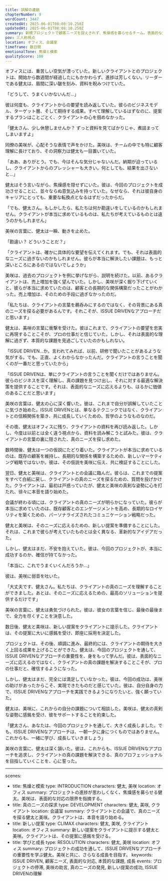 ```yaml
---
title: 誤解の連鎖
chapterNumber: 9
wordCount: 3447
createdAt: 2025-06-01T08:08:10.250Z
updatedAt: 2025-06-01T08:08:10.250Z
summary: 新規プロジェクトで顧客ニーズを捉えきれず、焦燥感を募らせるチーム。表面的な対応の限界に直面し、本質的な課題への探求を迫られる。
pov: 三人称視点
location: オフィス、会議室
timeframe: 数日間
emotionalTone: 焦燥と模索
qualityScore: 100
---
```


オフィスには、重苦しい空気が漂っていた。新しいクライアントとのプロジェクトは、開始から数週間が経過したにもかかわらず、進捗は芳しくない。リーダーである健太は、眉間に深い皺を刻み、資料を睨みつけていた。

「どうして、うまくいかないんだ…」

彼は何度も、クライアントからの要望を読み返していた。彼らのビジネスモデル、ターゲット層、そして期待する成果。すべて理解しているはずなのに、提案するプランはことごとく、クライアントの心を掴めなかった。

「健太さん、少し休憩しませんか？ ずっと資料を見てばかりじゃ、煮詰まってしまいますよ」

同僚の美咲が、心配そうな表情で声をかけた。美咲は、チームの中でも特に顧客理解に長けており、その洞察力は健太も一目置いていた。

「ああ、ありがとう。でも、今はそんな気分じゃないんだ。納期が迫っているし、クライアントからのプレッシャーも大きい。何としても、結果を出さないと…」

健太はそう言いながら、焦燥感を隠せずにいた。彼は、今回のプロジェクトを成功させることに、並々ならぬ意気込みを持っていた。なぜなら、それは彼自身のキャリアにとっても、重要な転換点となるはずだったからだ。

「でも、健太さん。もしかしたら、私たちは何か勘違いをしているのかもしれません。クライアントが本当に求めているものは、私たちが考えているものとは違うのかもしれません」

美咲の言葉に、健太は一瞬、動きを止めた。

「勘違い？ どういうことだ？」

「クライアントは、確かに具体的な要望を伝えてくれます。でも、それは表面的なニーズに過ぎないのかもしれません。彼らが本当に解決したい課題は、もっと深いところにあるのではないでしょうか」

美咲は、過去のプロジェクトを例に挙げながら、説明を続けた。以前、あるクライアントは、売上増加を強く望んでいた。しかし、美咲が深く掘り下げていくと、彼らが本当に求めていたのは、顧客との長期的な関係構築だったことがわかった。売上増加は、そのための手段に過ぎなかったのだ。

「私たちは、クライアントの言葉を鵜呑みにするのではなく、その背景にある真のニーズを探る必要があるんです。それこそが、ISSUE DRIVENなアプローチだと思います」

健太は、美咲の言葉に衝撃を受けた。彼はこれまで、クライアントの要望を忠実に再現することこそが、プロの仕事だと信じていた。しかし、それは表面的な理解に過ぎず、本質的な課題を見過ごしていたのかもしれない。

「ISSUE DRIVEN…か。言われてみれば、以前、研修で聞いたことがあるような気がする。でも、正直、よくわからなかったんだ。クライアントの言うことを聞くのが一番だと思っていたから」

「ISSUE DRIVENは、単にクライアントの言うことを聞くだけではありません。彼らのビジネスを深く理解し、真の課題を見つけ出し、それに対する最適な解決策を提供することです。それは、表面的なニーズに応えるよりも、はるかに価値のあることだと思います」

美咲の言葉は、健太の心に深く響いた。彼は、これまで自分が誤解していたことに気づき始めた。ISSUE DRIVENとは、単なるテクニックではなく、クライアントとの信頼関係を築き、共に成長していくための、哲学のようなものなのだ。

その夜、健太はオフィスに残り、クライアントの資料を再び読み返した。しかし、今度は以前とは全く違う視点から、資料を読み解こうと試みた。彼は、クライアントの言葉の裏に隠された、真のニーズを探し求めた。

数時間後、健太は一つの仮説にたどり着いた。クライアントが本当に求めているのは、既存の顧客を維持し、長期的な関係を構築するための、新しいマーケティング戦略ではないか。彼は、その仮説を美咲に伝え、共に検証することにした。

翌日、健太と美咲は、クライアントとの会議に臨んだ。彼らは、これまでの提案をすべて白紙に戻し、クライアントの真のニーズを探るための、質問を投げかけた。クライアントは、最初は戸惑っていたが、健太と美咲の真剣な姿勢に心を打たれ、徐々に本音を語り始めた。

会議が終わる頃には、クライアントの真のニーズが明らかになっていた。彼らが本当に求めていたのは、既存顧客とのエンゲージメントを高め、長期的なロイヤリティを築くための、パーソナライズされたコミュニケーション戦略だった。

健太と美咲は、そのニーズに応えるための、新しい提案を準備することにした。それは、これまで彼らが考えていたものとは全く異なる、革新的なアイデアだった。

しかし、健太はまだ、不安を抱えていた。彼は、今回のプロジェクトが、本当に成功するのか、確信が持てなかった。

「本当に、これでうまくいくんだろうか…」

彼は、美咲に弱音を吐いた。

「大丈夫です、健太さん。私たちは、クライアントの真のニーズを理解することができました。あとは、そのニーズに応えるための、最高のソリューションを提供するだけです」

美咲の言葉に、健太は勇気づけられた。彼は、彼女の言葉を信じ、最後の最後まで、全力を尽くすことを決意した。

数日後、健太と美咲は、新しい提案をクライアントに提示した。クライアントは、その提案に大いに感銘を受け、即座に採用を決定した。

プロジェクトは、その後、順調に進み、最終的には、クライアントの期待を大きく上回る成果を上げることができた。健太は、今回のプロジェクトを通して、ISSUE DRIVENなアプローチの重要性を、身をもって学んだ。彼は、表面的なニーズに応えるのではなく、クライアントの真の課題を解決することこそが、プロの仕事だと、確信するようになった。

しかし、健太はまだ、完全には満足していなかった。彼は、今回の成功は、美咲の助けがあったからこそ、実現できたものだと感じていた。彼は、自分自身の力で、ISSUE DRIVENなアプローチを実践できるようになりたいと、強く願っていた。

健太は、美咲に、これからの自分の課題について相談した。美咲は、健太の真剣な姿勢に感銘を受け、彼をサポートすることを約束した。

「健太さん、あなたは、今回のプロジェクトを通して、大きく成長しました。でも、ISSUE DRIVENなアプローチは、一朝一夕に身につくものではありません。これからも、一緒に学び、成長していきましょう」

美咲の言葉に、健太は深く頷いた。彼は、これからも、ISSUE DRIVENなアプローチを追求し、クライアントの真の課題を解決できる、真のプロフェッショナルを目指していくことを、心に誓った。

---
scenes:
  - title: 焦燥と模索
    type: INTRODUCTION
    characters: 健太, 美咲
    location: オフィス
    summary: プロジェクトの進捗が思わしくなく、焦燥感を募らせる健太。美咲は、表面的な対応の限界を指摘する。
  - title: 真のニーズの探求
    type: DEVELOPMENT
    characters: 健太, 美咲, クライアント
    location: 会議室
    summary: クライアントとの会議で、真のニーズを探る健太と美咲。クライアントは、本音を語り始める。
  - title: 新しい提案
    type: CLIMAX
    characters: 健太, 美咲, クライアント
    location: オフィス
    summary: 新しい提案をクライアントに提示する健太と美咲。クライアントは、その提案に感銘を受ける。
  - title: 学びと成長
    type: RESOLUTION
    characters: 健太, 美咲
    location: オフィス
    summary: プロジェクトの成功を通して、ISSUE DRIVENなアプローチの重要性を学ぶ健太。美咲と共に、さらなる成長を目指す。
keywords: ISSUE DRIVEN, 顧客ニーズ, 表面的な対応, 本質的な課題, 成長
events: プロジェクトの停滞, 美咲の助言, 真のニーズの発見, 新しい提案の成功, ISSUE DRIVENの理解